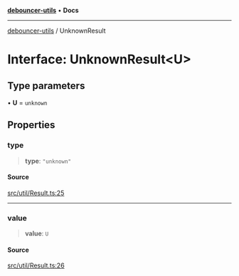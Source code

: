 [**debouncer-utils**](../README.md) • **Docs**

***

[debouncer-utils](../README.md) / UnknownResult

# Interface: UnknownResult\<U\>

## Type parameters

• **U** = `unknown`

## Properties

### type

> **type**: `"unknown"`

#### Source

[src/util/Result.ts:25](https://github.com/CaioOliveira793/debouncer-utils/blob/v0.2.0/src/util/Result.ts#L25)

***

### value

> **value**: `U`

#### Source

[src/util/Result.ts:26](https://github.com/CaioOliveira793/debouncer-utils/blob/v0.2.0/src/util/Result.ts#L26)
